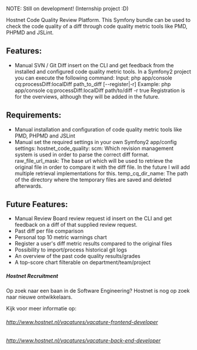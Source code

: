 NOTE: Still on development! (Internship project :D)

Hostnet Code Quality Review Platform.
This Symfony bundle can be used to check the code quality of a diff
through code quality metric tools like PMD, PHPMD and JSLint.

Features:
---------
- Manual SVN / Git Diff insert on the CLI and get feedback from the installed and configured code quality metric tools.
  In a Symfony2 project you can execute the following command:
  Input:   php app/console cq:processDiff:localDiff path_to_diff [--register|-r]
  Example: php app/console cq:processDiff:localDiff path/to/diff     -r true
  Registration is for the overviews, although they will be added in the future.

Requirements:
-------------
- Manual installation and configuration of code quality metric tools 
  like PMD, PHPMD and JSLint
- Manual set the required settings in your own Symfony2 app/config settings:
  hostnet_code_quality:
    scm:                Which revision management system is used in order to parse the correct diff format.
    raw_file_url_mask:  The base url which will be used to retrieve the original file in order to compare it with
                        the diff file. In the future I will add multiple retrieval implementations for this.
    temp_cq_dir_name:   The path of the directory where the temporary files are saved and deleted afterwards.

Future Features:
----------------
- Manual Review Board review request id insert on the CLI and get feedback on a diff of that supplied review request.
- Past diff per file comparison
- Personal top 10 metric warnings chart
- Register a user's diff metric results compared to the original files
- Possibility to import/process historical git logs
- An overview of the past code quality results/grades
- A top-score chart filterable on department/team/project

##### Hostnet Recruitment ######
Op zoek naar een baan in de Software Engineering?
Hostnet is nog op zoek naar nieuwe ontwikkelaars.

Kijk voor meer informatie op:
###### http://www.hostnet.nl/vacatures/vacature-frontend-developer ######
###### http://www.hostnet.nl/vacatures/vacature-back-end-developer ######

<!-- ===================================================================
*        Op zoek naar een baan in de Software Engineering?        *
*        Hostnet is nog op zoek naar nieuwe ontwikkelaars.        *
*                                                                 *
*   Kijk voor meer informatie op:                                 *
*   http://www.hostnet.nl/vacatures/vacature-frontend-developer   *
*   http://www.hostnet.nl/vacatures/vacature-back-end-developer   *
=================================================================== -->